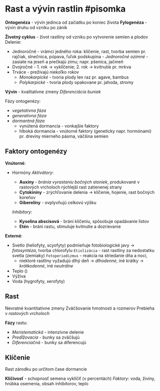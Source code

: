 # Rast a vývin rastlin #pisomka
**Ontogenéza** - vývin jedinca od začiatku po koniec života
**Fylogenéza** - vývin druhu od vzniku po zánik

**Životný cyklus** - život rastliny od vzniku po vytvorenie semien a plodov
Delenie:
- Jednoročné - vrámci jedného roka: klíčenie, rast, tvorba semien
	pr. rajčiak, slnečnica, púpava, ľuľok
	podskupina - *Jednoročné ozimné* - zasiate na jeseň a prečkajú zimu; napr. pšenica, jačmeň
- Dvojročné - 1. rok -> vyklíčenie; 2. rok -> kvitnutie
	pr. mrkva
- Trváce - prežívajú niekoľko rokov
	- *Monokarpické* - tvoria plody len raz 
		pr. agave, bambus
	- *Polykarpické* - tvoria plody opakovane
		pr. jahoda, stromy

**Vývin** - kvalitatívne zmeny
*Diferenciácia buniek*

Fázy ontogenézy:
- *vegetatívna fáza*
- *generatívna fáza*
- *dormantná fáza*
	- vynútená dormancia - vonkajšie faktory
	- hlboká dormancia - vnútorné faktory (geneticky napr. hormónami)
		pr. dreviny mierneho pásma, väčšina semien

## Faktory ontogenézy
**Vnútorné**:
- Hormóny
	*Aktivátory*:
	- $\textbf{Auxíny}$ - *bránia vyrastaniu bočných stoniek*, produkované v rastových vrcholoch
		rýchlejší rast zatienenej strany
	- $\textbf{Cytokiníny}$ - zrýchľovanie delenia -> klíčenie, hojenie, rast bočných koreňov
	- $\textbf{Giberelíny}$ - ovplyvňujú celkovú výšku
	
	*Inhibítory*:
	- $\textbf{Kyselina abscisová}$ - bráni klíčeniu, spôsobuje opadávanie listov
	- $\textbf{Etén}$ - bráni rastu, stimuluje kvitnutie a dozrievanie

**Externé**:
- Svetlo (heliofyty, scyofyty)
	podmieňuje fotobiologické javy -> *fotosyntéza*, tvorba $\text{chlorofylu}$ 
	`Etiolizácia` - rast rastliny za nedostatku svetla (zemiaky)
	`Fotoperiodizmus` - reakcia na striedanie dňa a noci, 
	- niektoré rastliny vyžadujú dlhý deň -> *dlhodenné*, iné krátky -> *krátkodenné*, iné *neutrálne*
- Teplo ()
- Výživa
- Voda (hygrofyty, xerofyty)


## Rast
Nevratné kvantitatívne zmeny
Zväčšovanie hmotnosti a rozmerov
Prebieha v *rastových vrcholoch*

**Fázy** rastu:
- *Meristematická* - intenzívne delenie
- *Predĺžovacia* - bunky sa zväčšujú
- *Diferenciačná* - bunky sa diferencujú

## Klíčenie
Rast zárodku po určitom čase dormancie

**Klíčivosť** - schopnosť semena vyklíčiť (v percentách)
*Faktory*: voda, živiny, hrúbka osemenia, obsah inhibítorov, teplo

